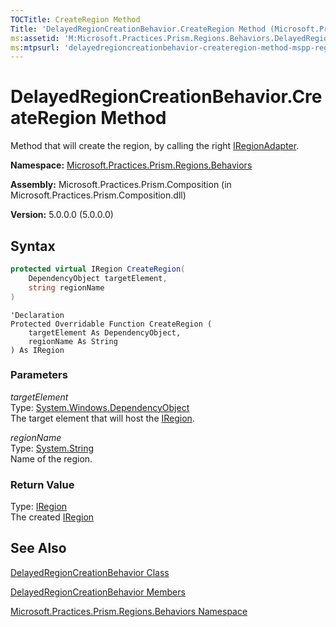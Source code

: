 ```yaml
---
TOCTitle: CreateRegion Method
Title: 'DelayedRegionCreationBehavior.CreateRegion Method (Microsoft.Practices.Prism.Regions.Behaviors)'
ms:assetid: 'M:Microsoft.Practices.Prism.Regions.Behaviors.DelayedRegionCreationBehavior.CreateRegion(System.Windows.DependencyObject,System.String)'
ms:mtpsurl: 'delayedregioncreationbehavior-createregion-method-mspp-regions-behaviors.md'
---
```


# DelayedRegionCreationBehavior.CreateRegion Method

Method that will create the region, by calling the right [IRegionAdapter](/patterns-practices/reference/iregionadapter-interface-mspp-regions).

**Namespace:** [Microsoft.Practices.Prism.Regions.Behaviors](/patterns-practices/reference/mspp-regions-behaviors-namespace)

**Assembly:** Microsoft.Practices.Prism.Composition (in Microsoft.Practices.Prism.Composition.dll)

**Version:** 5.0.0.0 (5.0.0.0)

## Syntax
```C#
protected virtual IRegion CreateRegion(
	DependencyObject targetElement,
	string regionName
)
```

```VB
'Declaration
Protected Overridable Function CreateRegion ( 
	targetElement As DependencyObject,
	regionName As String
) As IRegion
```
### Parameters

*targetElement*  
Type: [System.Windows.DependencyObject](http://msdn.microsoft.com/en-us/library/ms589309)  
The target element that will host the [IRegion](/patterns-practices/reference/iregion-interface-mspp-regions).

*regionName*  
Type: [System.String](http://msdn.microsoft.com/en-us/library/s1wwdcbf)  
Name of the region.

### Return Value

Type: [IRegion](/patterns-practices/reference/iregion-interface-mspp-regions)  
The created [IRegion](/patterns-practices/reference/iregion-interface-mspp-regions)

## See Also

[DelayedRegionCreationBehavior Class](/patterns-practices/reference/delayedregioncreationbehavior-class-mspp-regions-behaviors)

[DelayedRegionCreationBehavior Members](/patterns-practices/reference/delayedregioncreationbehavior-members-mspp-regions-behaviors)

[Microsoft.Practices.Prism.Regions.Behaviors Namespace](/patterns-practices/reference/mspp-regions-behaviors-namespace)
